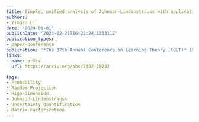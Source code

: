 ```yaml
---
title: Simple, unified analysis of Johnson-Lindenstrauss with applications
authors:
- Yingru Li
date: '2024-01-01'
publishDate: '2024-02-21T16:25:24.133311Z'
publication_types:
- paper-conference
publication: '*The 37th Annual Conference on Learning Theory (COLT)* (Submitted)'
links:
- name: arXiv
  url: https://arxiv.org/abs/2402.10232

tags:
- Probability
- Random Projection
- High-dimension
- Johnson-Lindenstrauss
- Uncertainty Quantification
- Matrix Factorization
---
```

